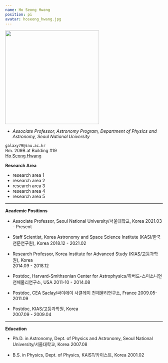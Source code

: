 ```yaml
---
name: Ho Seong Hwang
position: pi
avatar: hoseong_hwang.jpg
---
```


<img width="300" src="{{site.baseurl}}/images/people/{{page.avatar}}" data-action="zoom">

- _Associate Professor, Astronomy Program, Department of Physics and Astronomy,  Seoul National University_<br>

<i class="fa fa-envelope-o"></i> `galaxy79@snu.ac.kr`<br>
<i class="fa fa-building"></i> Rm. 209B at Building #19 <br> 
<i class="fa fa-bar-chart"></i> [Ho Seong Hwang](https://pesa11.github.io)

**Research Area**<br>
* research area 1<br>
* research area 2<br>
* research area 3<br>
* research area 4<br>
* research area 5<br>

<hr> 

**Academic Positions**<br>
* Associate Professor, Seoul National University/서울대학교, Korea 
  2021.03 - Present

* Staff Scientist, Korea Astronomy and Space Science Institute (KASI/한국천문연구원), Korea
  2018.12 - 2021.02
  
* Research Professor, Korea Institute for Advanced Study (KIAS/고등과학원), Korea  
  2014.09 - 2018.12

* Postdoc, Harvard-Smithsonian Center for Astrophysics/하버드-스미소니언 천체물리연구소, USA
  2011-10 - 2014.08

* Postdoc, CEA Saclay/싸이에이 사클레이 천체물리연구소, France
  2009.05-2011.09

* Postdoc, KIAS/고등과학원, Korea  
  2007.09 - 2009.04

<hr>
 
**Education**<br>
* Ph.D. in Astronomy, Dept. of Physics and Astronomy, Seoul National University/서울대학교, Korea
  2007.08

* B.S. in Physics, Dept. of Physics, KAIST/카이스트, Korea
  2001.02
